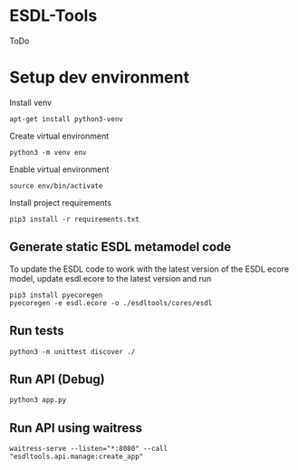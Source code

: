 # ESDL-Tools
ToDo

# Setup dev environment

Install venv
```
apt-get install python3-venv
```

Create virtual environment
```
python3 -m venv env
```

Enable virtual environment
```
source env/bin/activate
```

Install project requirements
```
pip3 install -r requirements.txt
```

## Generate static ESDL metamodel code
To update the ESDL code to work with the latest version of the ESDL ecore model, update esdl.ecore to the latest version and run
```
pip3 install pyecoregen
pyecoregen -e esdl.ecore -o ./esdltools/cores/esdl
```

## Run tests
```
python3 -m unittest discover ./
```

## Run API (Debug)
```
python3 app.py
```

## Run API using waitress
```
waitress-serve --listen="*:8080" --call "esdltools.api.manage:create_app"
```